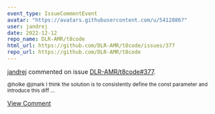```yaml
---
event_type: IssueCommentEvent
avatar: "https://avatars.githubusercontent.com/u/5412886?"
user: jandrej
date: 2022-12-12
repo_name: DLR-AMR/t8code
html_url: https://github.com/DLR-AMR/t8code/issues/377
repo_url: https://github.com/DLR-AMR/t8code
---
```


<a href='https://github.com/jandrej' target='_blank'>jandrej</a> commented on issue <a href='https://github.com/DLR-AMR/t8code/issues/377' target='_blank'>DLR-AMR/t8code#377</a>.

<small>@holke @jmark I think the solution is to consistently define the const parameter and introduce this diff...</small>

<a href='https://github.com/DLR-AMR/t8code/issues/377' target='_blank'>View Comment</a>